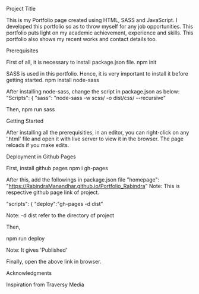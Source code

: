 Project Title

This is my Portfolio page created using HTML, SASS and JavaScript. I developed this portfolio so as to throw myself for any job
opportunities. This portfolio puts light on my academic achievement, experience and skills. This portfolio also shows my recent 
works and contact details too.

Prerequisites

First of all, it is necessary to install package.json file.
npm init

SASS is used in this portfolio. Hence, it is very important to install it before getting started.
npm install node-sass

After installing node-sass, change the script in package.json as below:
"Scripts": {
	"sass": "node-sass -w scss/ -o dist/css/ --recursive"

Then,
npm run sass

Getting Started

After installing all the prerequisities, in an editor, you can right-click on any '.html' file and open it with live server
to view it in the browser. The page reloads if you make edits.

Deployment in Github Pages

First, install github pages
npm i gh-pages

After this, add the followings in package.json file
"homepage": "https://RabindraManandhar.github.io/Portfolio_Rabindra"
Note: This is respective github page link of project. 

"scripts": {
"deploy":"gh-pages -d dist"

Note: -d dist refer to the directory of project

Then, 

npm run deploy

Note: It gives 'Published'

Finally, open the above link in browser.

Acknowledgments

Inspiration from Traversy Media
